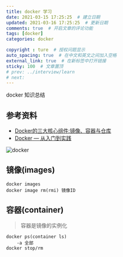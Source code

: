```yaml
---
title: docker 学习
date: 2021-03-15 17:25:25  # 建立日期
updated: 2021-03-16 17:25:25  # 更新日期
comments: true  # 开启文章的评论功能
tags: [docker]
categories: docker

copyright : ture  # 授权问题显示
auto_spacing: true  # 在中文和英文之间加入空格
external_link: true  # 在新标签中打开链接
sticky: 100  # 文章置顶
# prev: ../interview/learn
# next:
---
```


docker 知识总结
<!-- more -->

## 参考资料
- [Docker的三大核心组件:镜像、容器与仓库](http://dockone.io/article/9249)
- [Docker — 从入门到实践](https://vuepress.mirror.docker-practice.com/)

![docker](/img/docker1.png)

## 镜像(images)
```docker
docker images
docker image rm(rmi) 镜像ID
```

## 容器(container) 
> 容器是镜像的实例化
```docker
docker ps(container ls)
    -a 全部
docker stop/rm
```

